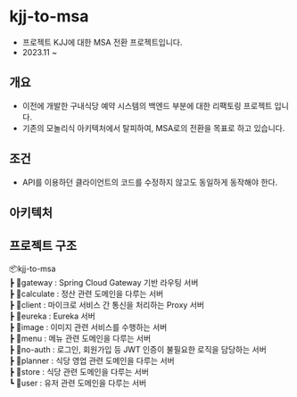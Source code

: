 # kjj-to-msa
- 프로젝트 KJJ에 대한 MSA 전환 프로젝트입니다.  
- 2023.11 ~

## 개요
- 이전에 개발한 구내식당 예약 시스템의 백엔드 부분에 대한 리팩토링 프로젝트 입니다.  
- 기존의 모놀리식 아키텍처에서 탈피하여, MSA로의 전환을 목표로 하고 있습니다.

## 조건
- API를 이용하던 클라이언트의 코드를 수정하지 않고도 동일하게 동작해야 한다.

## 아키텍처

## 프로젝트 구조
📦kjj-to-msa  
 ┣ 📂gateway : Spring Cloud Gateway 기반 라우팅 서버  
 ┣ 📂calculate : 정산 관련 도메인을 다루는 서버  
 ┣ 📂client : 마이크로 서비스 간 통신을 처리하는 Proxy 서버  
 ┣ 📂eureka : Eureka 서버  
 ┣ 📂image : 이미지 관련 서비스를 수행하는 서버  
 ┣ 📂menu : 메뉴 관련 도메인을 다루는 서버  
 ┣ 📂no-auth : 로그인, 회원가입 등 JWT 인증이 불필요한 로직을 담당하는 서버  
 ┣ 📂planner : 식당 영업 관련 도메인을 다루는 서버  
 ┣ 📂store : 식당 관련 도메인을 다루는 서버  
 ┗ 📂user : 유저 관련 도메인을 다루는 서버  
